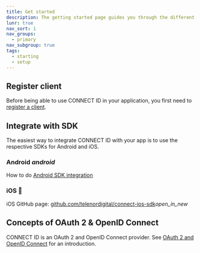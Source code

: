 ```yaml
---
title: Get started
description: The getting started page guides you through the different ways of integrating with CONNECT ID.
lunr: true
nav_sort: 1
nav_groups:
  - primary
nav_subgroup: true
tags:
  - starting
  - setup
---
```


## Register client
Before being able to use CONNECT ID in your application, you first need to [register a client](./get-started/register-client.md).


## Integrate with SDK
The easiest way to integrate CONNECT ID with your app is to use the respective SDKs for Android and iOS.


### Android <i class="material-icons">android</i>
How to do [Android SDK integration](integrate-android-sdk.md)


### iOS 
iOS GitHub page: <a href="https://github.com/telenordigital/connect-ios-sdk" target="_blank">github.com/telenordigital/connect-ios-sdk</a><i class="material-icons md-18">open_in_new</i>


## Concepts of OAuth 2 & OpenID Connect
CONNECT ID is an OAuth 2 and OpenID Connect provider. See [OAuth 2 and OpenID Connect](./concepts/oauth2-openid-connect.md) for an introduction.
